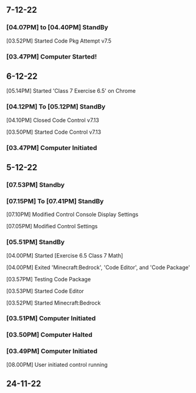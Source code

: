 ## 7-12-22

### [04.07PM] to [04.40PM] StandBy

[03.52PM] Started Code Pkg Attempt v7.5

### [03.47PM] Computer Started!

## 6-12-22

[05.14PM] Started 'Class 7 Exercise 6.5' on Chrome 

### [04.12PM] To [05.12PM] StandBy

[04.10PM] Closed Code Control v7.13

[03.50PM] Started Code Control v7.13

### [03.47PM] Computer Initiated

## 5-12-22

### [07.53PM] Standby

### [07.15PM] To [07.41PM] StandBy

[07.10PM] Modified Control Console Display Settings

[07.05PM] Modified Control Settings

### [05.51PM] StandBy

[04.00PM] Started [Exercise 6.5 Class 7 Math]

[04.00PM] Exited 'Minecraft:Bedrock', 'Code Editor', and 'Code Package'

[03.57PM] Testing Code Package

[03.53PM] Started Code Editor

[03.52PM] Started Minecraft:Bedrock

### [03.51PM] Computer Initiated

### [03.50PM] Computer Halted

### [03.49PM] Computer Initiated

[08.00PM] User initiated control
running

## 24-11-22
